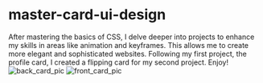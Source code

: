 # master-card-ui-design
After mastering the basics of CSS, I delve deeper into projects to enhance my skills in areas like animation and keyframes. This allows me to create more elegant and sophisticated websites. Following my first project, the profile card, I created a flipping card for my second project. Enjoy!
![back_card_pic](https://github.com/Elmahdi25/master-card-ui-design/assets/148079309/db78f1c1-f4ad-4892-a348-e407114b5e95)
![front_card_pic](https://github.com/Elmahdi25/master-card-ui-design/assets/148079309/e383a2ad-3a22-4a63-be92-538d748642a8)
